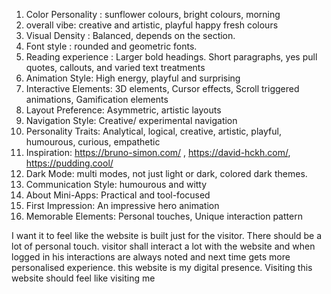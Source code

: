 1) Color Personality : sunflower colours, bright colours, morning
2) overall vibe: creative and artistic, playful happy fresh colours
3) Visual Density : Balanced, depends on the section.
4) Font style : rounded and geometric fonts. 
5) Reading experience : Larger bold headings. Short paragraphs, yes pull quotes, callouts, and varied text treatments
6) Animation Style: High energy, playful and surprising
7) Interactive Elements: 3D elements, Cursor effects, Scroll triggered animations, Gamification elements
8) Layout Preference: Asymmetric, artistic layouts
9) Navigation Style: Creative/ experimental navigation
10) Personality Traits: Analytical, logical, creative, artistic, playful, humourous, curious, empathetic
11) Inspiration: https://bruno-simon.com/ , https://david-hckh.com/, https://pudding.cool/
12) Dark Mode: multi modes, not just light or dark, colored dark themes.
13) Communication Style: humourous and witty
14) About Mini-Apps: Practical and tool-focused
15) First Impression: An impressive hero animation
16) Memorable Elements: Personal touches, Unique interaction pattern

I want it to feel like the website is built just for the visitor. There should be a lot of personal touch. visitor shall interact a lot with the website and when logged in his interactions are always noted and next time gets more personalised experience. this website is my digital presence. Visiting this website should feel like visiting me